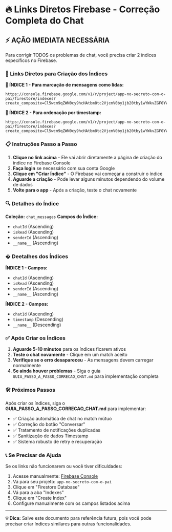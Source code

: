 # 🔥 Links Diretos Firebase - Correção Completa do Chat

## ⚡ AÇÃO IMEDIATA NECESSÁRIA

Para corrigir TODOS os problemas de chat, você precisa criar 2 índices específicos no Firebase.

### 🎯 Links Diretos para Criação dos Índices

**📍 ÍNDICE 1 - Para marcação de mensagens como lidas:**
```
https://console.firebase.google.com/v1/r/project/app-no-secreto-com-o-pai/firestore/indexes?create_composite=Cl5wcm9qZWN0cy9hcHAtbm8tc2VjcmV0by1jb20tby1wYWkvZGF0YWJhc2VzLyhkZWZhdWx0KS9jb2xsZWN0aW9uR3JvdXBzL2NoYXRfbWVzc2FnZXMvaW5kZXhlcy9fEAEaCgoGY2hhdElkEAEaCgoGaXNSZWFkEAEaDAoIc2VuZGVySWQQARoMCghfX25hbWVfXxAB
```

**📍 ÍNDICE 2 - Para ordenação por timestamp:**
```
https://console.firebase.google.com/v1/r/project/app-no-secreto-com-o-pai/firestore/indexes?create_composite=Cl5wcm9qZWN0cy9hcHAtbm8tc2VjcmV0by1jb20tby1wYWkvZGF0YWJhc2VzLyhkZWZhdWx0KS9jb2xsZWN0aW9uR3JvdXBzL2NoYXRfbWVzc2FnZXMvaW5kZXhlcy9fEAEaCgoGY2hhdElkEAEaDQoJdGltZXN0YW1wEAIaDAoIX19uYW1lX18QAg
```

### 📋 Instruções Passo a Passo

1. **Clique no link acima** - Ele vai abrir diretamente a página de criação do índice no Firebase Console
2. **Faça login** se necessário com sua conta Google
3. **Clique em "Criar Índice"** - O Firebase vai começar a construir o índice
4. **Aguarde a criação** - Pode levar alguns minutos dependendo do volume de dados
5. **Volte para o app** - Após a criação, teste o chat novamente

### 🔍 Detalhes do Índice

**Coleção:** `chat_messages`
**Campos do Índice:**
- `chatId` (Ascending)
- `isRead` (Ascending) 
- `senderId` (Ascending)
- `__name__` (Ascending)

### � Deetalhes dos Índices

**ÍNDICE 1 - Campos:**
- `chatId` (Ascending)
- `isRead` (Ascending) 
- `senderId` (Ascending)
- `__name__` (Ascending)

**ÍNDICE 2 - Campos:**
- `chatId` (Ascending)
- `timestamp` (Descending)
- `__name__` (Descending)

### ✅ Após Criar os Índices

1. **Aguarde 5-10 minutos** para os índices ficarem ativos
2. **Teste o chat novamente** - Clique em um match aceito
3. **Verifique se o erro desapareceu** - As mensagens devem carregar normalmente
4. **Se ainda houver problemas** - Siga o guia `GUIA_PASSO_A_PASSO_CORRECAO_CHAT.md` para implementação completa

### 🛠️ Próximos Passos

Após criar os índices, siga o **GUIA_PASSO_A_PASSO_CORRECAO_CHAT.md** para implementar:

- ✅ Criação automática de chat no match mútuo
- ✅ Correção do botão "Conversar" 
- ✅ Tratamento de notificações duplicadas
- ✅ Sanitização de dados Timestamp
- ✅ Sistema robusto de retry e recuperação

### 📞 Se Precisar de Ajuda

Se os links não funcionarem ou você tiver dificuldades:

1. Acesse manualmente: [Firebase Console](https://console.firebase.google.com)
2. Vá para seu projeto: `app-no-secreto-com-o-pai`
3. Clique em "Firestore Database"
4. Vá para a aba "Indexes"
5. Clique em "Create Index"
6. Configure manualmente com os campos listados acima

---

**💡 Dica:** Salve este documento para referência futura, pois você pode precisar criar índices similares para outras funcionalidades.